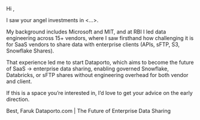 Hi <Investor Name>,

I saw your angel investments in <...>.

My background includes Microsoft and MIT, and at RBI I led data engineering across 15+ vendors, where I saw firsthand how challenging it is for SaaS vendors to share data with enterprise clients (APIs, sFTP, S3, Snowflake Shares).

That experience led me to start Dataporto, which aims to become the future of SaaS → enterprise data sharing, enabling governed Snowflake, Databricks, or sFTP shares without engineering overhead for both vendor and client.

If this is a space you’re interested in, I’d love to get your advice on the early direction.

Best,
Faruk
Dataporto.com | The Future of Enterprise Data Sharing
